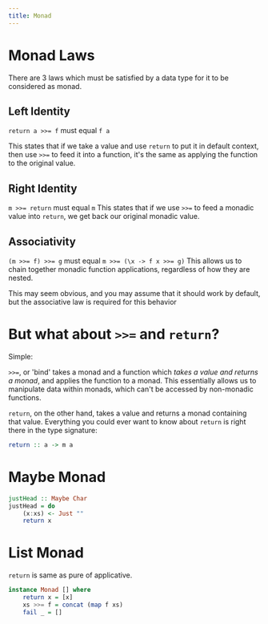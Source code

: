 ```yaml
---
title: Monad
---
```


# Monad Laws
There are 3 laws which must be satisfied by a data type for it to be considered as monad.

## Left Identity
`return a >>= f` must equal `f a`

This states that if we take a value and use `return` to put it in default context,
then use `>>=` to feed it into a function, it's the same as applying the
function to the original value.

## Right Identity
`m >>= return` must equal `m`
This states that if we use `>>=` to feed a monadic value into `return`, we
get back our original monadic value.

## Associativity
`(m >>= f) >>= g` must equal `m >>= (\x -> f x >>= g)`
This allows us to chain together monadic function applications, regardless of
how they are nested.

This may seem obvious, and you may assume that it should work by default, but the
associative law is required for this behavior

# But what about `>>=` and `return`?
Simple:

`>>=`, or 'bind' takes a monad and a function which _takes a value and returns a
monad_, and applies the function to a monad. This essentially allows us to
manipulate data within monads, which can't be accessed by non-monadic functions.

`return`, on the other hand, takes a value and returns a monad containing
that value. Everything you could ever want to know about `return` is right
there in the type signature:
```haskell
return :: a -> m a
```

# Maybe Monad

```haskell
justHead :: Maybe Char
justHead = do  
    (x:xs) <- Just ""  
    return x
```

# List Monad




`return` is same as pure of applicative.

```haskell
instance Monad [] where  
    return x = [x]  
    xs >>= f = concat (map f xs)  
    fail _ = []  
```

